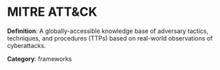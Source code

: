 # MITRE ATT&CK

**Definition**: A globally-accessible knowledge base of adversary tactics, techniques, and procedures (TTPs) based on real-world observations of cyberattacks.

**Category**: frameworks
